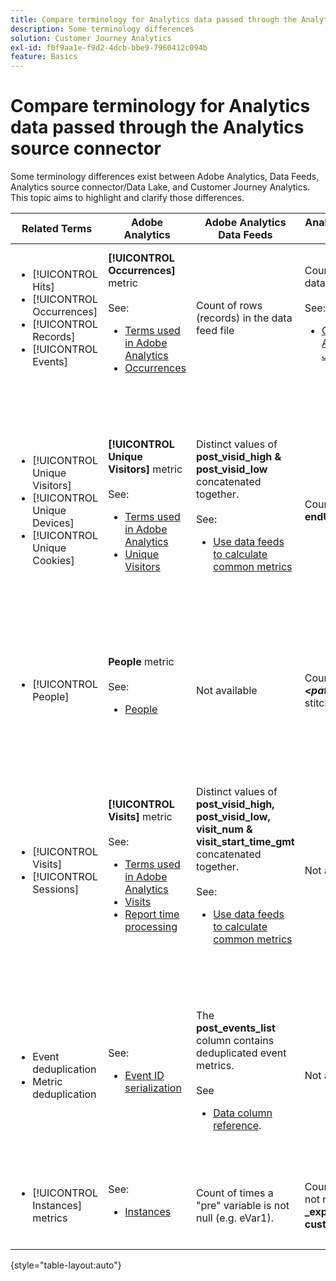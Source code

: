 ```yaml
---
title: Compare terminology for Analytics data passed through the Analytics source connector
description: Some terminology differences
solution: Customer Journey Analytics
exl-id: f0f9aa1e-f9d2-4dcb-bbe9-7960412c094b
feature: Basics
---
```

# Compare terminology for Analytics data passed through the Analytics source connector

Some terminology differences exist between Adobe Analytics, Data Feeds, Analytics source connector/Data Lake, and Customer Journey Analytics. This topic aims to highlight and clarify those differences.

| Related Terms | Adobe Analytics | Adobe Analytics Data Feeds | Analytics source connector/Data Lake | Customer Journey Analytics | Notes |
|---|---|---|---|---|---|
| <ul><li>[!UICONTROL Hits]</li><li>[!UICONTROL Occurrences]</li><li>[!UICONTROL Records]</li><li>[!UICONTROL Events]</li></ul> | **[!UICONTROL Occurrences]** metric<br><br>See:<ul><li>[Terms used in Adobe Analytics](https://experienceleague.adobe.com/docs/analytics/technotes/terms.html?lang=en)</li><li>[Occurrences](https://experienceleague.adobe.com/docs/analytics/components/metrics/occurrences.html?lang=en)</li></ul>  | Count of rows (records) in the data feed file  | Count of rows (records) in the dataset<br><br>See:<ul><li>[Compare your Adobe Analytics data to Customer Journey Analytics data](https://experienceleague.adobe.com/docs/analytics-platform/using/troubleshooting/compare.html?lang=en)</li></ul>  | **[!UICONTROL Events]** metric  | <ul><li>"Hit" and "occurrence" are synonymous in Adobe Analytics.</li><li>See _Custom Events_ below.</li><li>Certain data is filtered as it passes through the Analytics source connector to Adobe Experience Platform. See [Compare your Adobe Analytics data to Customer Journey Analytics data](https://experienceleague.adobe.com/docs/analytics-platform/using/troubleshooting/compare.html?lang=en)   |
| <ul><li>[!UICONTROL Unique Visitors]</li><li>[!UICONTROL Unique Devices]</li><li>[!UICONTROL Unique Cookies]</li></ul>  | **[!UICONTROL Unique Visitors]** metric<br><br>See:<ul><li>[Terms used in Adobe Analytics](https://experienceleague.adobe.com/docs/analytics/technotes/terms.html?lang=en)</li><li>[Unique Visitors](https://experienceleague.adobe.com/docs/analytics/components/metrics/unique-visitors.html?lang=en)</li></ul>  | Distinct values of **post\_visid\_high & post\_visid\_low** concatenated together.<br><br>See:<ul><li>[Use data feeds to calculate common metrics](https://experienceleague.adobe.com/docs/analytics/export/analytics-data-feed/data-feed-contents/datafeeds-calculate.html?lang=en)</li></ul>  | Count distinct of **endUserIDs.\_experience.aaid.id**  | **People** metric, if **endUserIDs.\_experience.aaid.id** is chosen as the Person ID. | <ul><li>A "person" in Adobe Analytics is usually associated with a "device identifier" such as a cookie. AAID is the primary device identifier in Adobe Analytics, not ECID. See also [AAID, ECID, AACUSTOMID and the Analytics source connector](https://experienceleague.adobe.com/docs/analytics-platform/using/compare-aa-cja/cja-aa-comparison/aaid-ecid-adc.html).</li><li>"Visitor" is not an out-of-the-box metric in Customer Journey Analytics. But if you choose **endUserIDs.\_experience.aaid.id** as the Person ID, the People metric in Customer Journey Analytics is roughly equivalent to Unique Visitors in Adobe Analytics.</li></ul> |
| <ul><li>[!UICONTROL People]</li></ul> | **People** metric<br><br> See:<ul><li>[People](https://experienceleague.adobe.com/docs/analytics/components/metrics/people.html?lang=en)</li></ul> | Not available | Count distinct of **_\<path\>_.stitchedId** (available in stitched datasets only)  | **People** metric  | <ul><li>The People metric in Customer Journey Analytics is the count distinct of Person IDs. Depending on what you choose as the Person ID in the Customer Journey Analytics connection, the People metric can mean different things.</ul></li>  |
| <ul><li>[!UICONTROL Visits]</li><li>[!UICONTROL Sessions]</li></ul> | **[!UICONTROL Visits]** metric<br><br>See:<ul><li>[Terms used in Adobe Analytics](https://experienceleague.adobe.com/docs/analytics/technotes/terms.html?lang=en)</li><li>[Visits](https://experienceleague.adobe.com/docs/analytics/components/metrics/visits.html?lang=en)</li><li>[Report time processing](https://experienceleague.adobe.com/docs/analytics/components/virtual-report-suites/vrs-report-time-processing.html?lang=en)</ul></li> | Distinct values of **post\_visid\_high, post\_visid\_low, visit\_num & visit\_start\_time\_gmt** concatenated together.<br><br>See:<ul><li>[Use data feeds to calculate common metrics](https://experienceleague.adobe.com/docs/analytics/export/analytics-data-feed/data-feed-contents/datafeeds-calculate.html?lang=en)</li></ul> | Not available  | **Sessions** metric  | <ul><li>With report-time processing in Adobe Analytics virtual report suites and Customer Journey Analytics data views, the concept of a visit (session) is configurable. As a result, visit (session) counts may differ between environments depending on the definition applied. See also [Compare data processing across Adobe Analytics and Customer Journey Analytics reporting features](https://experienceleague.adobe.com/docs/analytics-platform/using/compare-aa-cja/cja-aa-comparison/data-processing-comparisons.html?lang=en) and [Virtual report suites, Data views, Adobe Experience Platform sandboxes and the Analytics source connector](https://experienceleague.adobe.com/docs/analytics-platform/using/compare-aa-cja/cja-aa-comparison/vrs-dataview-sandbox-adc.html?lang=en). | <ul><li>Custom events</li><li>Success events</li></ul>  | Custom events 1-1000  | **post\_events\_list**<br><br>See:<ul><li>[Use data feeds to calculate common metrics](https://experienceleague.adobe.com/docs/analytics/export/analytics-data-feed/data-feed-contents/datafeeds-calculate.html?lang=en)  | **\_experience.analytics.<ul>event1to100.event1** through<br>**event901to1000.event1000**</ul> |**\_experience.analytics.<ul>event1to100.event1** through<br>**event901to1000.event1000**</ul> | <ul><li>An "event" in Adobe Analytics is a [Success Event](https://experienceleague.adobe.com/docs/analytics/components/metrics/custom-events.html?lang=en) (custom event) that has been set in an Adobe Analytics image request (data collection server call.)</ul>  |
| <ul><li>Event deduplication</li><li>Metric deduplication</ul></li>  | See:<ul><li>[Event ID serialization](https://experienceleague.adobe.com/docs/analytics/implementation/vars/page-vars/events/event-serialization.html?lang=en)</li></ul>  |  The **post_events_list** column contains deduplicated event metrics.<br><br>See <ul><li>[Data column reference](https://experienceleague.adobe.com/docs/analytics/export/analytics-data-feed/data-feed-contents/datafeeds-reference.html?lang=en). </ul></li> | Not available  | See:<ul><li>[Metric deduplication component settings](https://experienceleague.adobe.com/docs/analytics-platform/using/cja-dataviews/component-settings/metric-deduplication.html?lang=en)  | <ul><li>Event/metric de-duplication in Adobe Analytics differs slightly from Customer Journey Analytics. In Adobe Analytics, deduplication occurs at data processing time. In Customer Journey Analytics, deduplication occurs at report runtime, providing more flexibility. Deduplicated metrics may differ slightly in Adobe Analytics vs Customer Journey Analytics.</li></ul>    |    
| <ul><li>[!UICONTROL Instances] metrics</li></ul>| See:<ul><li>[Instances](https://experienceleague.adobe.com/docs/analytics/components/metrics/instances.html?lang=en) | Count of times a "pre" variable is not null (e.g. eVar1). | Count of times a "mid" variable is not null (e.g. **\_experience.analytics.<br>customDimensions.eVars.eVar1**). | You can create **Instances** metrics by [creating metrics from eVar fields.](https://experienceleague.adobe.com/docs/analytics-platform/using/cja-dataviews/data-views-usecases.html)| <ul><li>[!UICONTROL Instances] is normally associated with prop and eVar columns as a means to determine how many times the variable has been set. |

{style="table-layout:auto"}